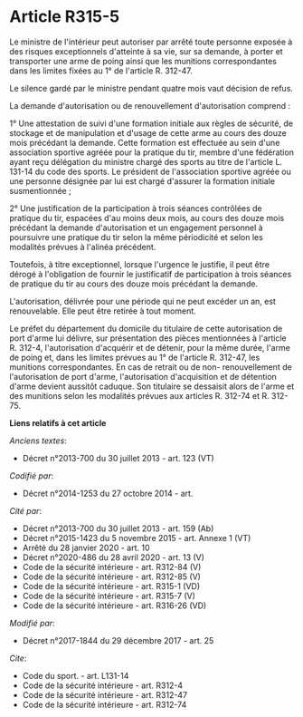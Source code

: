 # Article R315-5

Le ministre de l'intérieur peut autoriser par arrêté toute personne exposée à des risques exceptionnels d'atteinte à sa vie,
sur sa demande, à porter et transporter une arme de poing ainsi que les munitions correspondantes dans les limites fixées au
1° de l'article R. 312-47. 

Le silence gardé par le ministre pendant quatre mois vaut décision de refus. 

La demande d'autorisation ou de renouvellement d'autorisation comprend : 

1° Une attestation de suivi d'une formation initiale aux règles de sécurité, de stockage et de manipulation et d'usage de
cette arme au cours des douze mois précédant la demande. Cette formation est effectuée au sein d'une association sportive
agréée pour la pratique du tir, membre d'une fédération ayant reçu délégation du ministre chargé des sports au titre de
l'article L. 131-14 du code des sports. Le président de l'association sportive agréée ou une personne désignée par lui est
chargé d'assurer la formation initiale susmentionnée ; 

2° Une justification de la participation à trois séances contrôlées de pratique du tir, espacées d'au moins deux mois, au
cours des douze mois précédant la demande d'autorisation et un engagement personnel à poursuivre une pratique du tir selon la
même périodicité et selon les modalités prévues à l'alinéa précédent. 

Toutefois, à titre exceptionnel, lorsque l'urgence le justifie, il peut être dérogé à l'obligation de fournir le justificatif
de participation à trois séances de pratique du tir au cours des douze mois précédant la demande. 

L'autorisation, délivrée pour une période qui ne peut excéder un an, est renouvelable. Elle peut être retirée à tout moment. 

Le préfet du département du domicile du titulaire de cette autorisation de port d'arme lui délivre, sur présentation des
pièces mentionnées à l'article R. 312-4, l'autorisation d'acquérir et de détenir, pour la même durée, l'arme de poing et,
dans les limites prévues au 1° de l'article R. 312-47, les munitions correspondantes. En cas de retrait ou de non-
renouvellement de l'autorisation de port d'arme, l'autorisation d'acquisition et de détention d'arme devient aussitôt
caduque. Son titulaire se dessaisit alors de l'arme et des munitions selon les modalités prévues aux articles R. 312-74 et R.
312-75.

**Liens relatifs à cet article**

_Anciens textes_:

  - Décret n°2013-700 du 30 juillet 2013 - art. 123 (VT)

_Codifié par_:

  - Décret n°2014-1253 du 27 octobre 2014 - art.

_Cité par_:

  - Décret n°2013-700 du 30 juillet 2013 - art. 159 (Ab)
  - Décret n°2015-1423 du 5 novembre 2015 - art. Annexe 1 (VT)
  - Arrêté du 28 janvier 2020 - art. 10
  - Décret n°2020-486 du 28 avril 2020 - art. 13 (V)
  - Code de la sécurité intérieure - art. R312-84 (V)
  - Code de la sécurité intérieure - art. R312-85 (V)
  - Code de la sécurité intérieure - art. R315-1 (VD)
  - Code de la sécurité intérieure - art. R315-7 (V)
  - Code de la sécurité intérieure - art. R316-26 (VD)

_Modifié par_:

  - Décret n°2017-1844 du 29 décembre 2017 - art. 25

_Cite_:

  - Code du sport. - art. L131-14
  - Code de la sécurité intérieure - art. R312-4
  - Code de la sécurité intérieure - art. R312-47
  - Code de la sécurité intérieure - art. R312-74

